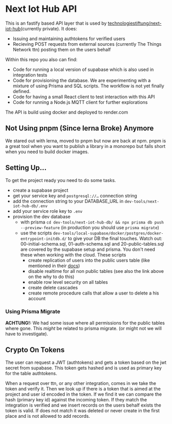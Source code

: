 # Next Iot Hub API

This is an fastify based API layer that is used by [technologiestiftung/next-iot-hub](https://github.com/technologiestiftung/next-iot-hub)(currently private). It does:

* Issuing and maintaining authtokens for verified users
* Recieving POST requests from external sources (currently The Things Network ttn) posting them on the users behalf

Within this repo you also can find:

* Code for running a local version of supabase which is also used in integration tests
* Code for provisioning the database. We are experimenting with a mixture of using Prisma and SQL scripts. The workflow is not yet finally defined. 
* Code for having a small React client to test interaction with this API
* Code for running a Node.js MQTT client for further explorations

The API is build using docker and deployed to render.com

## Not Using pnpm (Since lerna Broke) Anymore

We stared out with lerna, moved to pnpm but now are back at npm. pnpm is a great tool when you want to publish a library in a monorepo but falls short when you need to build docker images. 

<!-- * To install pnpm run `npm install -g pnpm`
* To install and link all packages `pnpm multi install`
* To install a dev dependency package `pnpm add <pkg> -D`
* To learn more see https://pnpm.io/ -->
## Setting Up…


To get the project ready you need to do some tasks.

* create a supabase project
* get your service key and `postgresql://…` connection string
* add the connection string to your DATABASE_URL  in `dev-tools/next-iot-hub-db/.env`
* add your service role key to `.env`
* provision the dev database
  * with prisma `cd dev-tools/next-iot-hub-db/ && npx prisma db push --preview-feature` (in production you should use `prisma migrate`)
  * use the scripts `dev-tools/local-supabase/docker/postgres/docker-entrypoint-initdb.d/` to give your DB the final touches. Watch out: 00-initial-schema.sql, 01-auth-schema.sql and 20-public-tables.sql are covered by the supabase setup and prisma. You don't need these when working with the cloud. These scripts
    * create replication of users into the public users table (like mentioned in their [docs](https://supabase.io/docs/guides/auth#create-a-publicusers-table))
    * disable realtime for all non public tables (see also the link above on the why to do this)
    * enable row level security on all tables
    * create delete cascades
    * create remote procedure calls  that allow a user to delete a his account
### Using Prisma Migrate

**ACHTUNG!:** We had some issue where all permissions for the public tables where gone. This *might* be related to prisma migrate. (or might not we will have to investigate).

<!-- * To create a migration and apply it directly run `pnpx prisma migrate dev --name init`
* !DONT edit migrations that already have been applied
* To only create but not apply a migration run `pnpx prisma migrate dev --create-only`
* To apply that migration run `pnpx prisma migrate dev` again
* To deploy to production run `npx prisma migrate deploy` !Hint: this shouldn't be done on a dev machine but on ci.
* To learn more see https://www.prisma.io/docs/concepts/components/prisma-migrate -->



## Crypto On Tokens

The user can request a JWT (authtokens) and gets a token based on the jwt secret from supabase. This token gets hashed and is used as primary key for the table authtokens.

When a request over ttn, or any other integration, comes in we take the token and verify it. Then we look up if there is a token that is aimed at the project and user id encoded in the token. If we find it we can compare the hash (primary key id) against the incoming token. If they match the integration is verified and we insert records on the users behalf exists the token is valid. If does not match it was deleted or never create in the first place and is not allowed to add records.

<!-- Actually we should not remove existing but deleted tokens. We should flag them as revoked. When some one has a valid token that should have been revoked, but is still in use it might be a dead project or someone is signing his own tokens with our JWT secret. -->


